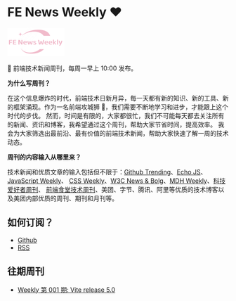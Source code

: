 # FE News Weekly ❤️

<link rel="icon" href="favicon.ico" type="image/x-icon" />

<img src="https://raw.githubusercontent.com/campcc/weekly/main/logo/logo.png" width="130" height="64" />

🚀 前端技术新闻周刊，每周一早上 10:00 发布。

**为什么写周刊？**

在这个信息爆炸的时代，前端技术日新月异，每一天都有新的知识、新的工具、新的框架涌现。作为一名前端攻城狮 🦁️，我们需要不断地学习和进步，才能跟上这个时代的步伐。
然而，时间是有限的，大家都很忙，我们不可能每天都去关注所有的新闻、资讯和博客，我希望通过这个周刊，帮助大家节省时间，提高效率。
我会为大家筛选出最前沿、最有价值的前端技术新闻，帮助大家快速了解一周的技术动态。

**周刊的内容输入从哪里来？**

技术新闻和优质文章的输入包括但不限于：[Github Trending](https://github.com/trending)、[Echo JS](https://www.echojs.com/)、[JavaScript Weekly](https://javascriptweekly.com/)、
[CSS Weekly](https://css-weekly.com/)、[W3C News & Bolg](https://www.w3.org/news-events/)、[MDH Weekly](https://mdhweekly.com/)、[科技爱好者周刊](https://github.com/ruanyf/weekly)、
[前端食堂技术周刊](https://github.com/Geekhyt/weekly)、美团、字节、腾讯、阿里等优质的技术博客以及美团内部优质的周刊、期刊和月刊等。

## 如何订阅？

- [Github](https://github.com/campcc/weekly)
- [RSS](https://campcc.github.io/weekly/public/rss.xml)

## 往期周刊
- [Weekly 第 001 期: Vite release 5.0](https://campcc.github.io/weekly/docs/issue-001)